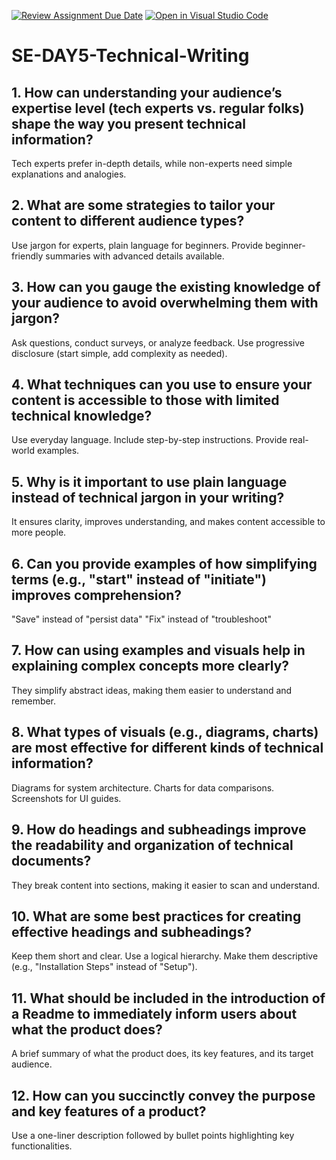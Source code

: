[![Review Assignment Due Date](https://classroom.github.com/assets/deadline-readme-button-22041afd0340ce965d47ae6ef1cefeee28c7c493a6346c4f15d667ab976d596c.svg)](https://classroom.github.com/a/zsAR-pyY)
[![Open in Visual Studio Code](https://classroom.github.com/assets/open-in-vscode-2e0aaae1b6195c2367325f4f02e2d04e9abb55f0b24a779b69b11b9e10269abc.svg)](https://classroom.github.com/online_ide?assignment_repo_id=18595067&assignment_repo_type=AssignmentRepo)
# SE-DAY5-Technical-Writing
## 1. How can understanding your audience’s expertise level (tech experts vs. regular folks) shape the way you present technical information?
Tech experts prefer in-depth details, while non-experts need simple explanations and analogies.

## 2. What are some strategies to tailor your content to different audience types?
Use jargon for experts, plain language for beginners.
Provide beginner-friendly summaries with advanced details available.

## 3. How can you gauge the existing knowledge of your audience to avoid overwhelming them with jargon?
Ask questions, conduct surveys, or analyze feedback.
Use progressive disclosure (start simple, add complexity as needed).

## 4. What techniques can you use to ensure your content is accessible to those with limited technical knowledge?
Use everyday language.
Include step-by-step instructions.
Provide real-world examples.

## 5. Why is it important to use plain language instead of technical jargon in your writing?
It ensures clarity, improves understanding, and makes content accessible to more people.

## 6. Can you provide examples of how simplifying terms (e.g., "start" instead of "initiate") improves comprehension?
"Save" instead of "persist data"
"Fix" instead of "troubleshoot"

## 7. How can using examples and visuals help in explaining complex concepts more clearly?
They simplify abstract ideas, making them easier to understand and remember.

## 8. What types of visuals (e.g., diagrams, charts) are most effective for different kinds of technical information?
Diagrams for system architecture.
Charts for data comparisons.
Screenshots for UI guides.

## 9. How do headings and subheadings improve the readability and organization of technical documents?
They break content into sections, making it easier to scan and understand.

## 10. What are some best practices for creating effective headings and subheadings?
Keep them short and clear.
Use a logical hierarchy.
Make them descriptive (e.g., "Installation Steps" instead of "Setup").

## 11. What should be included in the introduction of a Readme to immediately inform users about what the product does?
A brief summary of what the product does, its key features, and its target audience.

## 12. How can you succinctly convey the purpose and key features of a product?
Use a one-liner description followed by bullet points highlighting key functionalities.